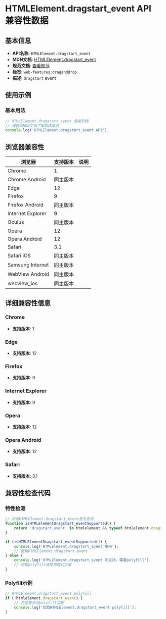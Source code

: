 # HTMLElement.dragstart_event API 兼容性数据

## 基本信息

- **API名称**: `HTMLElement.dragstart_event`
- **MDN文档**: [HTMLElement.dragstart_event](https://developer.mozilla.org/docs/Web/API/HTMLElement/dragstart_event)
- **规范文档**: [查看规范](https://html.spec.whatwg.org/multipage/webappapis.html#handler-ondragstart,https://html.spec.whatwg.org/multipage/dnd.html#event-dnd-dragstart)
- **标签**: `web-features:draganddrop`
- **描述**: `dragstart` event

## 使用示例

### 基本用法

```javascript
// HTMLElement.dragstart_event 使用示例
// 请查阅MDN文档了解具体用法
console.log('HTMLElement.dragstart_event API');
```

## 浏览器兼容性

| 浏览器 | 支持版本 | 说明 |
|--------|----------|------|
| Chrome | 1 |  |
| Chrome Android | 同主版本 |  |
| Edge | 12 |  |
| Firefox | 9 |  |
| Firefox Android | 同主版本 |  |
| Internet Explorer | 9 |  |
| Oculus | 同主版本 |  |
| Opera | 12 |  |
| Opera Android | 12 |  |
| Safari | 3.1 |  |
| Safari iOS | 同主版本 |  |
| Samsung Internet | 同主版本 |  |
| WebView Android | 同主版本 |  |
| webview_ios | 同主版本 |  |

## 详细兼容性信息

### Chrome

- **支持版本**: 1

### Edge

- **支持版本**: 12

### Firefox

- **支持版本**: 9

### Internet Explorer

- **支持版本**: 9

### Opera

- **支持版本**: 12

### Opera Android

- **支持版本**: 12

### Safari

- **支持版本**: 3.1

## 兼容性检查代码

### 特性检测

```javascript
// 检查HTMLElement.dragstart_event是否支持
function isHTMLElementDragstart_eventSupported() {
    return 'dragstart_event' in htmlelement && typeof htmlelement.dragstart_event === 'function';
}

if (isHTMLElementDragstart_eventSupported()) {
    console.log('HTMLElement.dragstart_event 支持');
    // 使用HTMLElement.dragstart_event
} else {
    console.log('HTMLElement.dragstart_event 不支持，需要polyfill');
    // 加载polyfill或使用替代方案
}
```

### Polyfill示例

```javascript
// HTMLElement.dragstart_event polyfill
if (!htmlelement.dragstart_event) {
    // 在这里添加polyfill实现
    console.log('加载HTMLElement.dragstart_event polyfill');
}
```

